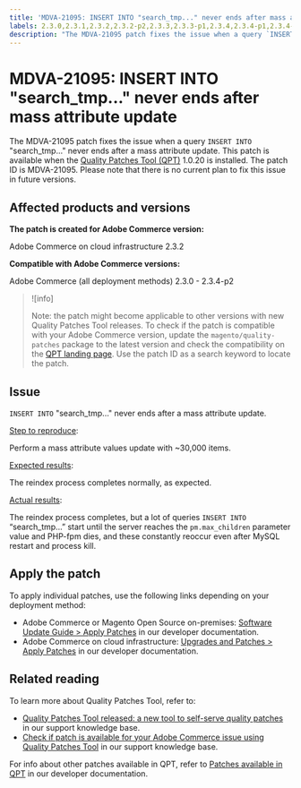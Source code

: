 ```yaml
---
title: 'MDVA-21095: INSERT INTO "search_tmp..." never ends after mass attribute update'
labels: 2.3.0,2.3.1,2.3.2,2.3.2-p2,2.3.3,2.3.3-p1,2.3.4,2.3.4-p1,2.3.4-p2,QPT 1.0.20,QPT patches,Magento Commerce,Magento Commerce Cloud,Quality Patches Tool,PHP-fpm die,mass attribute update,pm.max_children,query INSERT INTO search_tmp,reindex,Adobe Commerce,cloud infrastructure,on-premises
description: "The MDVA-21095 patch fixes the issue when a query `INSERT INTO` \"search\\_tmp...\" never ends after a mass attribute update. This patch is available when the [Quality Patches Tool (QPT)](https://support.magento.com/hc/en-us/articles/360047139492) 1.0.20 is installed. The patch ID is MDVA-21095. Please note that there is no current plan to fix this issue in future versions."
---
```


# MDVA-21095: INSERT INTO "search_tmp..." never ends after mass attribute update

The MDVA-21095 patch fixes the issue when a query `INSERT INTO` "search\_tmp..." never ends after a mass attribute update. This patch is available when the [Quality Patches Tool (QPT)](https://support.magento.com/hc/en-us/articles/360047139492) 1.0.20 is installed. The patch ID is MDVA-21095. Please note that there is no current plan to fix this issue in future versions.

## Affected products and versions

**The patch is created for Adobe Commerce version:**

Adobe Commerce on cloud infrastructure 2.3.2

**Compatible with Adobe Commerce versions:**

Adobe Commerce (all deployment methods) 2.3.0 - 2.3.4-p2

>![info]
>
 >Note: the patch might become applicable to other versions with new Quality Patches Tool releases. To check if the patch is compatible with your Adobe Commerce version, update the `magento/quality-patches` package to the latest version and check the compatibility on the [QPT landing page](https://devdocs.magento.com/quality-patches/tool.html#patch-grid). Use the patch ID as a search keyword to locate the patch.

## Issue

`INSERT INTO` "search\_tmp..." never ends after a mass attribute update.

<ins>Step to reproduce</ins>:

Perform a mass attribute values update with ~30,000 items.

<ins>Expected results</ins>:

The reindex process completes normally, as expected.

<ins>Actual results</ins>:

The reindex process completes, but a lot of queries `INSERT INTO` “search\_tmp…” start until the server reaches the `pm.max_children` parameter value and PHP-fpm dies, and these constantly reoccur even after MySQL restart and process kill.

## Apply the patch

To apply individual patches, use the following links depending on your deployment method:

* Adobe Commerce or Magento Open Source on-premises: [Software Update Guide > Apply Patches](https://devdocs.magento.com/guides/v2.4/comp-mgr/patching/mqp.html) in our developer documentation.
* Adobe Commerce on cloud infrastructure: [Upgrades and Patches > Apply Patches](https://devdocs.magento.com/cloud/project/project-patch.html) in our developer documentation.

## Related reading

To learn more about Quality Patches Tool, refer to:

* [Quality Patches Tool released: a new tool to self-serve quality patches](https://support.magento.com/hc/en-us/articles/360047139492) in our support knowledge base.
* [Check if patch is available for your Adobe Commerce issue using Quality Patches Tool](https://support.magento.com/hc/en-us/articles/360047125252) in our support knowledge base.

For info about other patches available in QPT, refer to [Patches available in QPT](https://devdocs.magento.com/quality-patches/tool.html#patch-grid) in our developer documentation.